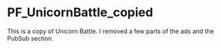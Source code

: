 # PF_UnicornBattle_copied
This is a copy of Unicorn Battle. I removed a few parts of the ads and the PubSub section.
